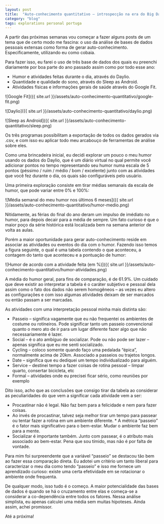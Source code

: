 ```yaml
---
layout: post
title:  "Auto-conhecimento quantitativo – introspecção na era do Big Data"
category: "blog"
tags: explorations personal portuga
---
```


A partir das próximas semanas vou começar a fazer alguns posts de um tema que de certo modo me fascina: o uso da análise de bases de dados pessoais extensas como forma de gerar auto-conhecimento. Especificamente, utilizando eu como cobaia.

Para fazer isso, eu farei o uso de três base de dados dos quais eu preenchi diariamente por boa parte do ano passado assim como por todo esse ano:

* Humor e atividades feitas durante o dia, através do Daylio.
* Quantidade e qualidade do sono, através do Sleep as Android.
* Atividades físicas e informações gerais de saúde através do Google Fit.

![Google Fit]({{ site.url }}/assets/auto-conhecimento-quantitativo/google-fit.png)

![Daylio]({{ site.url }}/assets/auto-conhecimento-quantitativo/daylio.png)

![Sleep as Android]({{ site.url }}/assets/auto-conhecimento-quantitativo/sleep.png)

Os três programas possibilitam a exportação de todos os dados gerados via .csv, e com isso eu aplicar todo meu arcabouço de ferramentas de análise sobre eles.

Como uma brincadeira inicial, eu decidi explorar um pouco o meu humor usando os dados do Daylio, que é um diário virtual no qual permite você adicionar pontos no tempo representando seu humor numa escala de 5 pontos (péssimo / ruim / médio / bom / excelente) junto com as atividades que você fez durante o dia, os quais são configuráveis pelo usuário.

Uma primeira exploração consiste em tirar médias semanais da escala de humor, que pode variar entre 0% e 100%:

![Média semanal do meu humor nos últimos 6 meses]({{ site.url }}/assets/auto-conhecimento-quantitativo/humor-medio.png)

Nitidamente, as férias do final do ano deram um impulso de imédiato no humor, para depois decair para a média de sempre. Um fato curioso é que o maior poço da série histórica está localizada bem na semana anterior de volta as aulas.

Porém a maior oportunidade para gerar auto-conhecimento reside em associar as atividades ou eventos do dia com o humor. Fazendo isso temos a figura seguinte, o qual é uma tabela contendo o que aconteceu, a contagem do tanto que aconteceu e a pontuação de humor:

![Humor de acordo com a atividade feita (em %)]({{ site.url }}/assets/auto-conhecimento-quantitativo/humor-atividades.png)

A média do humor geral, para fins de comparação, é de 61.9%. Um cuidado que deve existir ao interpretar a tabela é o caráter subjetivo e pessoal dela assim como o fato dos dados não serem homogêneos – as vezes eu altero as configurações e com isso algumas atividades deixam de ser marcados ou então passam a ser marcadas.

As atividades com uma interpretação pessoal minha mais distinta são:

* Passeio – significa vagamente que eu não frequentei os ambientes de costume ou rotineiros. Pode significar tanto um passeio convencional quanto o mero ato de ir para um lugar diferente fazer algo que não necessariamente é lazer.
* Social – é o ato ambíguo de socializar. Pode ou não pode ser lazer – apenas significa que eu me senti socializado.
* Cycling – coloco somente quando faço uma pedalada “épica”, normalmente acima de 20km. Associado a passeios ou trajetos longos.
* Date – significa que eu dediquei um tempo individualizado para alguém.
* Service – destinei tempo a fazer coisas de rotina pessoal – limpar quarto, consertar bicicleta, etc
* Formal – atividades onde eu precisei ficar sério, como reuniões por exemplo

Dito isso, acho que as conclusões que consigo tirar da tabela ao considerar as peculiaridades do que vem a significar cada atividade vem a ser:

* Procastinar não é legal. Não faz bem para a felicidade e nem para fazer coisas.
* Ao invés de procastinar, talvez seja melhor tirar um tempo para passear ou tentar fazer a rotina em um ambiente diferente. * A métrica “passeio” é o fator mais significativo para o bem-estar. Mudar o ambiente faz bem para a mente.
* Socializar é importante também. Junto com passear, é o atríbuto mais associado ao bem-estar. Pena que sou tímido, mas não é por falta de vontade.

Para mim foi surpreendente que a variável “passeio” se destacou tão bem ao fazer essa comparação direta. Eu adotei um critério um tanto liberal para caracterizar o meu dia como tendo “passeio” e isso me fornece um aprendizado curioso: existe uma certa efetividade em se rotacionar o ambiente onde frequenta.

De qualquer modo, isso tudo é o começo. A maior potencialidade das bases de dados é quando se há o cruzamento entre elas e começa-se a considerar a co-dependência entre todos os fatores. Nessa análise simplista, eu apenas calculei uma média sem muitas hípoteses. Ainda assim, achei promissor.

Até a próxima!
